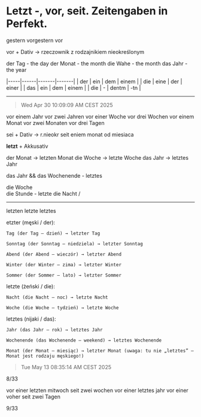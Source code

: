 # Letzt -, vor, seit. Zeitengaben in Perfekt.

gestern
vorgestern
vor

vor + Dativ -> rzeczownik z rodzajnikiem nieokreślonym

der Tag   - the day
der Monat - the month
die Wahe  - the month
das Jahr  - the year

|-----|------|-------|-------|
| der | ein  | dem   | einem |
| die | eine | der   | einer |
| das | ein  | dem   | einem |
| die | -    | dentm | -tn   |

---

> Wed Apr 30 10:09:09 AM CEST 2025

vor einem Jahr
vor zwei Jahren
vor einer Woche
vor drei Wochen
vor einem Monat
vor zwei Monaten
vor drei Tagen

sei + Dativ ->  r.nieokr
seit eniem monat od miesiaca

**letzt** + Akkusativ

der Monat -> letzten Monat
die Woche -> letzte Woche
das Jahr  -> letztes Jahr

das Jahr && das Wochenende - letztes

die Woche   \
die Stunde   - letzte
die Nacht   /

---

letzten
letzte
letztes

etzter (męski / der):

    Tag (der Tag – dzień) → letzter Tag

    Sonntag (der Sonntag – niedziela) → letzter Sonntag

    Abend (der Abend – wieczór) → letzter Abend

    Winter (der Winter – zima) → letzter Winter

    Sommer (der Sommer – lato) → letzter Sommer

letzte (żeński / die):

    Nacht (die Nacht – noc) → letzte Nacht

    Woche (die Woche – tydzień) → letzte Woche

letztes (nijaki / das):

    Jahr (das Jahr – rok) → letztes Jahr

    Wochenende (das Wochenende – weekend) → letztes Wochenende

    Monat (der Monat – miesiąc) → letzter Monat (uwaga: tu nie „letztes” – Monat jest rodzaju męskiego!)


> Tue May 13 08:35:14 AM CEST 2025

8/33

vor einer
letzten mitwoch
seit zwei wochen
vor einer
letztes jahr
vor einer voher
seit zwei Tagen

9/33

